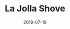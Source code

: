 ---
layout: post
title: La Jolla Shove
date: 2019-07-19
excerpt: Explore Pix2pix, Holistically-Nested Edge(HED) machine learning model
artPorfolio: true
---